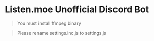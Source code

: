 # Listen.moe Unofficial Discord Bot

> You must install ffmpeg binary

> Please rename settings.inc.js to settings.js